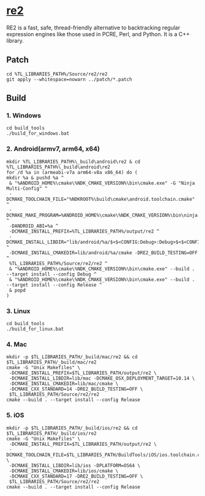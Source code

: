 # [re2](https://github.com/google/re2)
RE2 is a fast, safe, thread-friendly alternative to backtracking regular expression engines like those used in PCRE, Perl, and Python. It is a C++ library.

## Patch
```
cd %TL_LIBRARIES_PATH%/Source/re2/re2
git apply --whitespace=nowarn ../patch/*.patch
```

## Build

### 1. Windows
```
cd build_tools
./build_for_windows.bat
```
### 2. Android(armv7, arm64, x64)
```
mkdir %TL_LIBRARIES_PATH%\_build\android\re2 & cd %TL_LIBRARIES_PATH%\_build\android\re2
for /d %a in (armeabi-v7a arm64-v8a x86_64) do (
mkdir %a & pushd %a ^
 & "%ANDROID_HOME%\cmake\%NDK_CMAKE_VERSION%\bin\cmake.exe" -G "Ninja Multi-Config" ^
 -DCMAKE_TOOLCHAIN_FILE="%NDKROOT%\build\cmake\android.toolchain.cmake" ^
 -DCMAKE_MAKE_PROGRAM=%ANDROID_HOME%\cmake\%NDK_CMAKE_VERSION%\bin\ninja.exe ^
 -DANDROID_ABI=%a ^
 -DCMAKE_INSTALL_PREFIX=%TL_LIBRARIES_PATH%/output/re2 ^
 -DCMAKE_INSTALL_LIBDIR="lib/android/%a/$<$<CONFIG:Debug>:Debug>$<$<CONFIG:Release>:Release>" ^
 -DCMAKE_INSTALL_CMAKEDIR=lib/android/%a/cmake -DRE2_BUILD_TESTING=OFF ^
 %TL_LIBRARIES_PATH%/Source/re2/re2 ^
 & "%ANDROID_HOME%\cmake\%NDK_CMAKE_VERSION%\bin\cmake.exe" --build . --target install --config Debug ^
 & "%ANDROID_HOME%\cmake\%NDK_CMAKE_VERSION%\bin\cmake.exe" --build . --target install --config Release ^
 & popd
)
```
### 3. Linux
```
cd build_tools
./build_for_linux.bat
```
### 4. Mac
```
mkdir -p $TL_LIBRARIES_PATH/_build/mac/re2 && cd $TL_LIBRARIES_PATH/_build/mac/re2
cmake -G "Unix Makefiles" \
 -DCMAKE_INSTALL_PREFIX=$TL_LIBRARIES_PATH/output/re2 \
 -DCMAKE_INSTALL_LIBDIR=lib/mac -DCMAKE_OSX_DEPLOYMENT_TARGET=10.14 \
 -DCMAKE_INSTALL_CMAKEDIR=lib/mac/cmake \
 -DCMAKE_CXX_STANDARD=14 -DRE2_BUILD_TESTING=OFF \
 $TL_LIBRARIES_PATH/Source/re2/re2
cmake --build . --target install --config Release
```
### 5. iOS
```
mkdir -p $TL_LIBRARIES_PATH/_build/ios/re2 && cd $TL_LIBRARIES_PATH/_build/ios/re2
cmake -G "Unix Makefiles" \
 -DCMAKE_INSTALL_PREFIX=$TL_LIBRARIES_PATH/output/re2 \
 -DCMAKE_TOOLCHAIN_FILE=$TL_LIBRARIES_PATH/BuildTools/iOS/ios.toolchain.cmake \
 -DCMAKE_INSTALL_LIBDIR=lib/ios -DPLATFORM=OS64 \
 -DCMAKE_INSTALL_CMAKEDIR=lib/ios/cmake \
 -DCMAKE_CXX_STANDARD=17 -DRE2_BUILD_TESTING=OFF \
 $TL_LIBRARIES_PATH/Source/re2/re2
cmake --build . --target install --config Release
```
